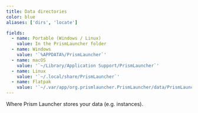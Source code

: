 ```yaml
---
title: Data directories
color: blue
aliases: ['dirs', 'locate']

fields:
  - name: Portable (Windows / Linux)
    value: In the PrismLauncher folder
  - name: Windows
    value: '`%APPDATA%/PrismLauncher`'
  - name: macOS
    value: '`~/Library/Application Support/PrismLauncher`'
  - name: Linux
    value: '`~/.local/share/PrismLauncher`'
  - name: Flatpak
    value: '`~/.var/app/org.prismlauncher.PrismLauncher/data/PrismLauncher`'
---
```


Where Prism Launcher stores your data (e.g. instances).
